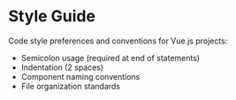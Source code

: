 # Style Guide

Code style preferences and conventions for Vue.js projects:

- Semicolon usage (required at end of statements)
- Indentation (2 spaces)
- Component naming conventions
- File organization standards
